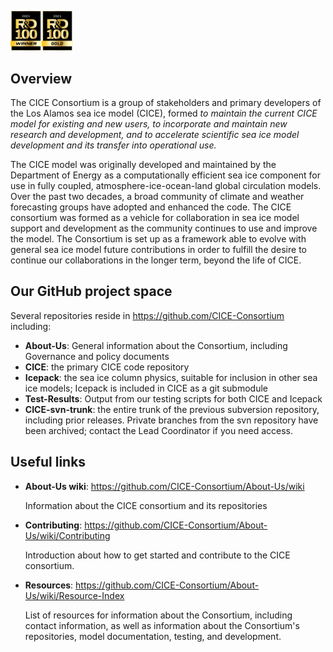 
<a href="https://www.rdworldonline.com/2021-rd-100-award-winners/"><img src="images/RD100_2021.png" width="100"></a>

## Overview

The CICE Consortium is a group of stakeholders and primary developers of the Los Alamos sea ice model (CICE), formed 
*to maintain the current CICE model for existing and new users, to incorporate and maintain new research and development, and to accelerate scientific sea ice model development and its transfer into operational use.*

The CICE model was originally developed and maintained by the Department of Energy as a computationally efficient sea ice component for use in fully coupled, atmosphere-ice-ocean-land global circulation models. Over the past two decades, a broad community of climate and weather forecasting groups have adopted and enhanced the code. The CICE consortium was formed as a vehicle for collaboration in sea ice model support and development as the community continues to use and improve the model. The Consortium is set up as a framework able to evolve with general sea ice model future contributions in order to fulfill the desire to continue our collaborations in the longer term, beyond the life of CICE.

## Our GitHub project space
Several repositories reside in <https://github.com/CICE-Consortium> including:   

   * **About-Us**:  General information about the Consortium, including Governance and policy documents   
   * **CICE**: the primary CICE code repository   
   * **Icepack**:  the sea ice column physics, suitable for inclusion in other sea ice models; Icepack is included in CICE as a git submodule   
   * **Test-Results**:  Output from our testing scripts for both CICE and Icepack
   * **CICE-svn-trunk**:  the entire trunk of the previous subversion repository, including prior releases. Private branches from the svn repository have been archived; contact the Lead Coordinator if you need access.

## Useful links
* **About-Us wiki**: https://github.com/CICE-Consortium/About-Us/wiki

   Information about the CICE consortium and its repositories

* **Contributing**: https://github.com/CICE-Consortium/About-Us/wiki/Contributing

   Introduction about how to get started and contribute to the CICE consortium.

* **Resources**: https://github.com/CICE-Consortium/About-Us/wiki/Resource-Index

   List of resources for information about the Consortium, including contact information, as well as information about the Consortium's repositories, model documentation, testing, and development.

